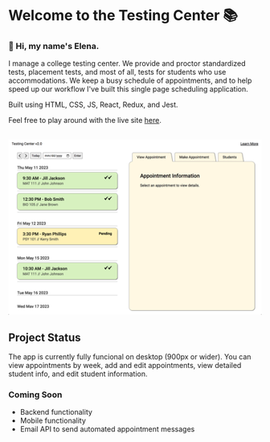 # Welcome to the Testing Center 📚

### 👋 Hi, my name's Elena. 

I manage a college testing center. We provide and proctor standardized tests, placement tests, and most of all, tests for students who use accommodations. We keep a busy schedule of appointments, and to help speed up our workflow I've built this single page scheduling application.

Built using HTML, CSS, JS, React, Redux, and Jest. 

Feel free to play around with the live site <a href='https://hellogonzo.github.io/testing-center-2/' target='_blank' >here</a>.

##
<img src='readme/Screen Shot 2023-05-11 at 2.33.18 PM.png' width='600px'/>

## Project Status

The app is currently fully funcional on desktop (900px or wider). You can view appointments by week, add and edit appointments, view detailed student info, and edit student information.

### Coming Soon

 - Backend functionality
 - Mobile functionality
 - Email API to send automated appointment messages







